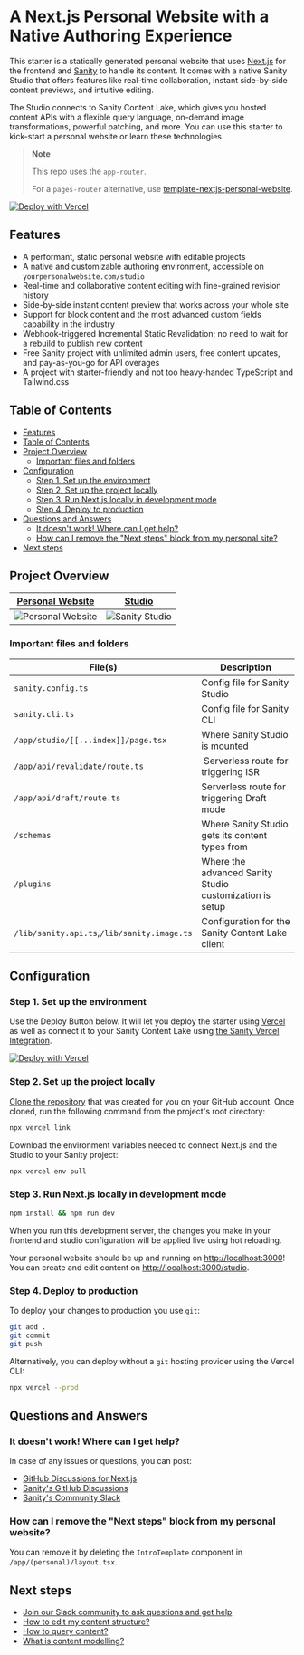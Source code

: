 # A Next.js Personal Website with a Native Authoring Experience<!-- omit in toc -->

This starter is a statically generated personal website that uses [Next.js][nextjs] for the frontend and [Sanity][sanity-homepage] to handle its content. It comes with a native Sanity Studio that offers features like real-time collaboration, instant side-by-side content previews, and intuitive editing.

The Studio connects to Sanity Content Lake, which gives you hosted content APIs with a flexible query language, on-demand image transformations, powerful patching, and more. You can use this starter to kick-start a personal website or learn these technologies.

> **Note**
>
> This repo uses the `app-router`.
>
> For a `pages-router` alternative, use [template-nextjs-personal-website][personal-website-pages].

[![Deploy with Vercel](https://vercel.com/button)][vercel-deploy]

## Features

- A performant, static personal website with editable projects
- A native and customizable authoring environment, accessible on `yourpersonalwebsite.com/studio`
- Real-time and collaborative content editing with fine-grained revision history
- Side-by-side instant content preview that works across your whole site
- Support for block content and the most advanced custom fields capability in the industry
- Webhook-triggered Incremental Static Revalidation; no need to wait for a rebuild to publish new content
- Free Sanity project with unlimited admin users, free content updates, and pay-as-you-go for API overages
- A project with starter-friendly and not too heavy-handed TypeScript and Tailwind.css

## Table of Contents

- [Features](#features)
- [Table of Contents](#table-of-contents)
- [Project Overview](#project-overview)
  - [Important files and folders](#important-files-and-folders)
- [Configuration](#configuration)
  - [Step 1. Set up the environment](#step-1-set-up-the-environment)
  - [Step 2. Set up the project locally](#step-2-set-up-the-project-locally)
  - [Step 3. Run Next.js locally in development mode](#step-3-run-nextjs-locally-in-development-mode)
  - [Step 4. Deploy to production](#step-4-deploy-to-production)
- [Questions and Answers](#questions-and-answers)
  - [It doesn't work! Where can I get help?](#it-doesnt-work-where-can-i-get-help)
  - [How can I remove the "Next steps" block from my personal site?](#how-can-i-remove-the-next-steps-block-from-my-personal-website)
- [Next steps](#next-steps)

## Project Overview

| [Personal Website](https://template-nextjs-app-router-personal-website.sanity.build/)                                     | [Studio](https://template-nextjs-app-router-personal-website.sanity.build/studio)                                      |
| ------------------------------------------------------------------------------------------------------------------------- | ---------------------------------------------------------------------------------------------------------------------- |
| ![Personal Website](https://user-images.githubusercontent.com/6951139/206395107-e58a796d-13a9-400a-94b6-31cb5df054ab.png) | ![Sanity Studio](https://user-images.githubusercontent.com/6951139/206395521-8a5f103d-4a0c-4da8-aff5-d2a1961fb2c0.png) |

### Important files and folders

| File(s)                                     | Description                                             |
| ------------------------------------------- | ------------------------------------------------------- |
| `sanity.config.ts`                          | Config file for Sanity Studio                           |
| `sanity.cli.ts`                             | Config file for Sanity CLI                              |
| `/app/studio/[[...index]]/page.tsx`         | Where Sanity Studio is mounted                          |
| `/app/api/revalidate/route.ts`              |  Serverless route for triggering ISR                    |
| `/app/api/draft/route.ts`                   | Serverless route for triggering Draft mode              |
| `/schemas`                                  | Where Sanity Studio gets its content types from         |
| `/plugins`                                  | Where the advanced Sanity Studio customization is setup |
| `/lib/sanity.api.ts`,`/lib/sanity.image.ts` | Configuration for the Sanity Content Lake client        |

## Configuration

### Step 1. Set up the environment

Use the Deploy Button below. It will let you deploy the starter using [Vercel](https://vercel.com?utm_source=github&utm_medium=readme&utm_campaign=next-sanity-example) as well as connect it to your Sanity Content Lake using [the Sanity Vercel Integration][integration].

[![Deploy with Vercel](https://vercel.com/button)][vercel-deploy]

### Step 2. Set up the project locally

[Clone the repository](https://docs.github.com/en/repositories/creating-and-managing-repositories/cloning-a-repository) that was created for you on your GitHub account. Once cloned, run the following command from the project's root directory:

```bash
npx vercel link
```

Download the environment variables needed to connect Next.js and the Studio to your Sanity project:

```bash
npx vercel env pull
```

### Step 3. Run Next.js locally in development mode

```bash
npm install && npm run dev
```

When you run this development server, the changes you make in your frontend and studio configuration will be applied live using hot reloading.

Your personal website should be up and running on [http://localhost:3000][localhost-3000]! You can create and edit content on [http://localhost:3000/studio][localhost-3000-studio].

### Step 4. Deploy to production

To deploy your changes to production you use `git`:

```bash
git add .
git commit
git push
```

Alternatively, you can deploy without a `git` hosting provider using the Vercel CLI:

```bash
npx vercel --prod
```

## Questions and Answers

### It doesn't work! Where can I get help?

In case of any issues or questions, you can post:

- [GitHub Discussions for Next.js][vercel-github]
- [Sanity's GitHub Discussions][sanity-github]
- [Sanity's Community Slack][sanity-community]

### How can I remove the "Next steps" block from my personal website?

You can remove it by deleting the `IntroTemplate` component in `/app/(personal)/layout.tsx`.

## Next steps

- [Join our Slack community to ask questions and get help][sanity-community]
- [How to edit my content structure?][sanity-schema-types]
- [How to query content?][sanity-groq]
- [What is content modelling?][sanity-content-modelling]

[vercel-deploy]: https://vercel.com/new/clone?repository-url=https%3A%2F%2Fgithub.com%2Fsanity-io%2Fsanity-template-nextjs-app-router-personal-website&project-name=nextjs-personal-website&repository-name=nextjs-personal-website&demo-title=Personal+Website+with+Built-in+Content+Editing&demo-description=A+Sanity-powered+personal+website+with+built-in+content+editing+and+instant+previews.+Uses+App+Router.&demo-url=https%3A%2F%2Ftemplate-nextjs-app-router-personal-website.sanity.build%2F&demo-image=https%3A%2F%2Fuser-images.githubusercontent.com%2F6951139%2F206395107-e58a796d-13a9-400a-94b6-31cb5df054ab.png&integration-ids=oac_hb2LITYajhRQ0i4QznmKH7gx&external-id=nextjs%3Btemplate%3Dsanity-template-nextjs-app-router-personal-website
[integration]: https://www.sanity.io/docs/vercel-integration?utm_source=github.com&utm_medium=referral&utm_campaign=nextjs-v3vercelstarter
[`.env.local.example`]: .env.local.example
[nextjs]: https://github.com/vercel/next.js
[sanity-create]: https://www.sanity.io/get-started/create-project?utm_source=github.com&utm_medium=referral&utm_campaign=nextjs-v3vercelstarter
[sanity-deployment]: https://www.sanity.io/docs/deployment?utm_source=github.com&utm_medium=referral&utm_campaign=nextjs-v3vercelstarter
[sanity-homepage]: https://www.sanity.io?utm_source=github.com&utm_medium=referral&utm_campaign=nextjs-v3vercelstarter
[sanity-community]: https://slack.sanity.io/
[sanity-schema-types]: https://www.sanity.io/docs/schema-types?utm_source=github.com&utm_medium=referral&utm_campaign=nextjs-v3vercelstarter
[sanity-github]: https://github.com/sanity-io/sanity/discussions
[sanity-groq]: https://www.sanity.io/docs/groq?utm_source=github.com&utm_medium=referral&utm_campaign=nextjs-v3vercelstarter
[sanity-content-modelling]: https://www.sanity.io/docs/content-modelling?utm_source=github.com&utm_medium=referral&utm_campaign=nextjs-v3vercelstarter
[sanity-webhooks]: https://www.sanity.io/docs/webhooks?utm_source=github.com&utm_medium=referral&utm_campaign=nextjs-v3vercelstarter
[localhost-3000]: http://localhost:3000
[localhost-3000-studio]: http://localhost:3000/studio
[vercel]: https://vercel.com
[vercel-github]: https://github.com/vercel/next.js/discussions
[personal-website-pages]: https://github.com/sanity-io/template-nextjs-personal-website
[app-dir]: https://beta.nextjs.org/docs/routing/fundamentals#the-app-directory
